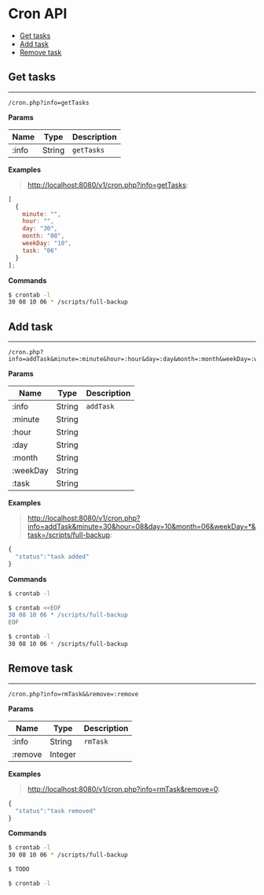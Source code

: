 # Cron API

- [Get tasks](#get-tasks)
- [Add task](#add-task)
- [Remove task](#remove-task)

## Get tasks

---

```
/cron.php?info=getTasks
```

**Params**

| Name  | Type   | Description |
| ----- | ------ | ----------- |
| :info | String | `getTasks`  |

**Examples**

> [http://localhost:8080/v1/cron.php?info=getTasks](http://localhost:8080/v1/cron.php?info=getTasks):

```js
[
  {
    minute: "",
    hour: "",
    day: "30",
    month: "08",
    weekDay: "10",
    task: "06"
  }
];
```

**Commands**

```sh
$ crontab -l
30 08 10 06 * /scripts/full-backup
```

## Add task

---

```
/cron.php?info=addTask&minute=:minute&hour=:hour&day=:day&month=:month&weekDay=:weekDay&task=:task
```

**Params**

| Name     | Type   | Description |
| -------- | ------ | ----------- |
| :info    | String | `addTask`   |
| :minute  | String |             |
| :hour    | String |             |
| :day     | String |             |
| :month   | String |             |
| :weekDay | String |             |
| :task    | String |             |

**Examples**

> <a href="http://localhost:8080/v1/cron.php?info=addTask&minute=30&hour=08&day=10&month=06&weekDay=*&task=/scripts/full-backup">http://localhost:8080/v1/cron.php?info=addTask&minute=30&hour=08&day=10&month=06&weekDay=\*&task=/scripts/full-backup</a>:

```js
{
  "status":"task added"
}
```

**Commands**

```sh
$ crontab -l
```

```sh
$ crontab <<EOF
30 08 10 06 * /scripts/full-backup
EOF
```

```sh
$ crontab -l
30 08 10 06 * /scripts/full-backup
```

## Remove task

---

```
/cron.php?info=rmTask&&remove=:remove
```

**Params**

| Name    | Type    | Description |
| ------- | ------- | ----------- |
| :info   | String  | `rmTask`    |
| :remove | Integer |             |

**Examples**

> [http://localhost:8080/v1/cron.php?info=rmTask&remove=0](http://localhost:8080/v1/cron.php?info=rmTask&remove=0):

```js
{
  "status":"task removed"
}
```

**Commands**

```sh
$ crontab -l
30 08 10 06 * /scripts/full-backup
```

```sh
$ TODO
```

```sh
$ crontab -l
```
